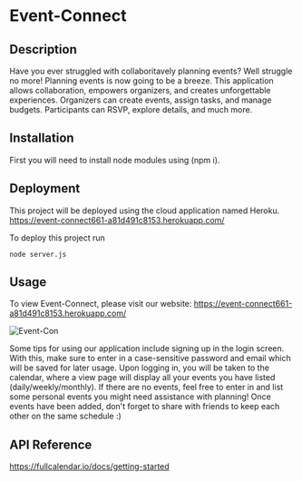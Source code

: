 # Event-Connect

## Description
Have you ever struggled with collaboritavely planning events? Well struggle no more! Planning events is now going to be a breeze. This application allows collaboration, empowers organizers, and creates unforgettable experiences. Organizers can create events, assign tasks, and manage budgets. Participants can RSVP, explore details, and much more.

## Installation
First you will need to install node modules using (npm i).


## Deployment

This project will be deployed using the cloud application named Heroku. 
https://event-connect661-a81d491c8153.herokuapp.com/

To deploy this project run 

```
node server.js

```

## Usage

To view Event-Connect, please visit our website: 
https://event-connect661-a81d491c8153.herokuapp.com/

![Event-Con](https://github.com/james661/Event-Connect/assets/131474339/0b9ffd31-ae99-436d-b709-07d32b2ef894)

Some tips for using our application include signing up in the login screen. With this, make sure to enter in a case-sensitive password and email which will be saved for later usage. Upon logging in, you will be taken to the calendar, where a view page will display all your events you have listed (daily/weekly/monthly). If there are no events, feel free to enter in and list some personal events you might need assistance with planning! Once events have been added, don't forget to share with friends to keep each other on the same schedule :)  


## API Reference

https://fullcalendar.io/docs/getting-started
